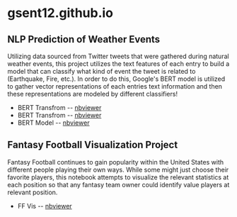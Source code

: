 # __gsent12.github.io__
## NLP Prediction of Weather Events
Utilizing data sourced from Twitter tweets that were gathered during natural weather events, this project utilizes the text features of each entry to build a model that can classify what kind of event the tweet is related to (Earthquake, Fire, etc.). In order to do this, Google's BERT model is utilized to gather vector representations of each entries text information and then these representations are modeled by different classifiers!


- BERT Transfrom -- [nbviewer]()
- BERT Transfrom -- [nbviewer](https://nbviewer.jupyter.org/github/gsent12/gsent12.github.io/blob/master/NLP_BERT_Tweet_Weather_Prediction/BERT_Weather_Transform.ipynb)
- BERT Model -- [nbviewer](https://nbviewer.jupyter.org/github/gsent12/gsent12.github.io/blob/master/NLP_BERT_Tweet_Weather_Prediction/BERT_Weather_Model.ipynb)

## Fantasy Football Visualization Project
Fantasy Football continues to gain popularity within the United States with different people playing their own ways. While some might just choose their favorite players, this notebook attempts to visualize the relevant statistics at each position so that any fantasy team owner could identify value players at relevant position.
- FF Vis -- [nbviewer](https://nbviewer.jupyter.org/github/gsent12/gsent12.github.io/blob/master/Fantasy_Football_Vis_Forecast.ipynb)
